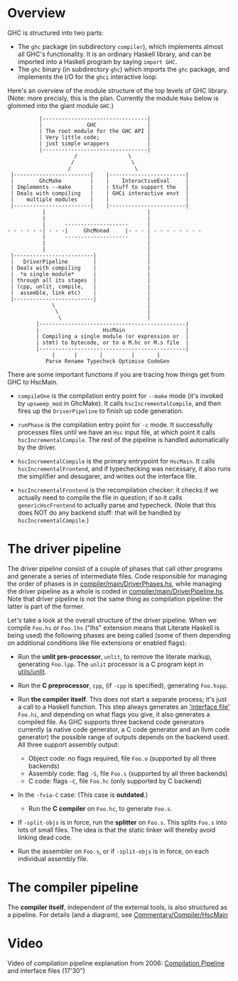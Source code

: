 # Overview


GHC is structured into two parts:

- The `ghc` package (in subdirectory `compiler`), which implements almost all GHC's functionality. It is an ordinary Haskell library, and can be imported into a Haskell program by saying `import GHC`.
- The `ghc` binary (in subdirectory `ghc`) which imports the `ghc` package, and implements the I/O for the `ghci` interactive loop.


Here's an overview of the module structure of the top levels of GHC library.   (Note: more precisly, this is the plan. Currently the module `Make` below is glommed into the giant module `GHC`.)

```wiki
          |---------------------------------|
          |              GHC                |
          | The root module for the GHC API |
          | Very little code;               |
          | just simple wrappers            |
          |---------------------------------|
                     /                \
                    /                  \
                   /                    \
 |------------------------|    |------------------------|
 |        GhcMake         |    |    InteractiveEval     |
 | Implements --make      |    | Stuff to support the   |
 | Deals with compiling   |    | GHCi interactive envt  |
 |    multiple modules    |    |                        |
 |------------------------|    |------------------------|
           |                                |
           |                                |
           |      --------------------      |
- - - - - -| - - -|     GhcMonad     |- - - | - - - - - - - -
           |      --------------------      |
           |                                |
           |                                |
 |-------------------------|                |
 |   DriverPipeline        |                |
 | Deals with compiling    |                |
 |  *a single module*      |                |
 | through all its stages  |                |
 | (cpp, unlit, compile,   |                |
 |  assemble, link etc)    |                |
 |-------------------------|                |
              \                             |
               \                            |
                \                           |  
         |----------------------------------------------|
         |                    HscMain                   |
         | Compiling a single module (or expression or  |
         | stmt) to bytecode, or to a M.hc or M.s file  |
         |----------------------------------------------|
              |      |       |         |       |
            Parse Rename Typecheck Optimise CodeGen
```


There are some important functions if you are tracing how things get from GHC to HscMain.

- `compileOne` is the compilation entry point for `--make` mode (it's invoked by `upsweep_mod` in GhcMake).  It calls `hscIncrementalCompile`, and then fires up the `DriverPipeline` to finish up code generation.

- `runPhase` is the compilation entry point for `-c` mode. It successfully processes files until we have an `Hsc` input file, at which point it calls `hscIncrementalCompile`. The rest of the pipeline is handled automatically by the driver.

- `hscIncrementalCompile` is the primary entrypoint for `HscMain`.  It calls `hscIncrementalFrontend`, and if typechecking was necessary, it also runs the simplifier and desugarer, and writes out the interface file.

- `hscIncrementalFrontend` is the recompilation checker: it checks if we actually need to compile the file in question; if so it calls `genericHscFrontend` to actually parse and typecheck. (Note that this does NOT do any backend stuff: that will be handled by `hscIncrementalCompile`.)

# The driver pipeline


The driver pipeline consist of a couple of phases that call other programs and generate a series of intermediate files. Code responsible for managing the order of phases is in [compiler/main/DriverPhases.hs](https://gitlab.haskell.org/ghc/ghc/blob/master/compiler/main/DriverPhases.hs), while managing the driver pipeline as a whole is coded in [compiler/main/DriverPipeline.hs](https://gitlab.haskell.org/ghc/ghc/blob/master/compiler/main/DriverPipeline.hs). Note that driver pipeline is not the same thing as compilation pipeline: the latter is part of the former.


Let's take a look at the overall structure of the driver pipeline. When we compile `Foo.hs` or `Foo.lhs` ("lhs" extension means that Literate Haskell is being used) the following phases are being called (some of them depending on additional conditions like file extensions or enabled flags):

- Run the **unlit pre-processor**, `unlit`, to remove the literate markup, generating `Foo.lpp`.  The `unlit` processor is a C program kept in [utils/unlit](https://gitlab.haskell.org/ghc/ghc/blob/master/utils/unlit).

- Run the **C preprocessor**, `cpp`, (if `-cpp` is specified), generating `Foo.hspp`.

- Run **the compiler itself**. This does not start a separate process; it's just a call to a Haskell function.  This step always generates an ['interface file'](commentary/compiler/iface-files) `Foo.hi`, and depending on what flags you give, it also generates a compiled file. As GHC supports three backend code generators currently (a native code generator, a C code generator and an llvm code generator) the possible range of outputs depends on the backend used. All three support assembly output:

  - Object code: no flags required, file `Foo.o` (supported by all three backends)
  - Assembly code: flag `-S`, file `Foo.s` (supported by all three backends)
  - C code: flags `-C`, file `Foo.hc` (only supported by C backend)

- In the `-fvia-C` case: (This case is **outdated**.)

  - Run the **C compiler** on `Foo.hc`, to generate `Foo.s`.

- If `-split-objs` is in force, run the **splitter** on `Foo.s`.  This splits `Foo.s` into lots of small files.  The idea is that the static linker will thereby avoid linking dead code.

- Run the assembler on `Foo.s`, or if `-split-objs` is in force, on each individual assembly file.

# The compiler pipeline


The **compiler itself**, independent of the external tools, is also structured as a pipeline.  For details (and a diagram), see [Commentary/Compiler/HscMain](commentary/compiler/hsc-main)

# Video


Video of compilation pipeline explanation from 2006: [Compilation Pipeline](http://www.youtube.com/watch?v=dzSc8ACz_mw&list=PLBkRCigjPwyeCSD_DFxpd246YIF7_RDDI) and interface files (17'30")
